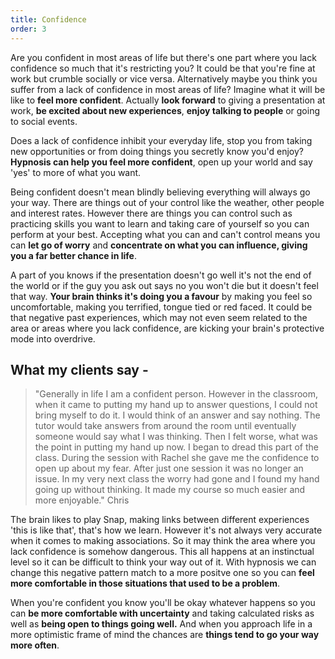 ```yaml
---
title: Confidence
order: 3
---
```

Are you confident in most areas of life but there's one part where you lack confidence so much that it's restricting you? It could be that you're fine at work but crumble socially or vice versa. Alternatively maybe you think you suffer from a lack of confidence in most areas of life? Imagine what it will be like to **feel more confident**. Actually **look forward** to giving a presentation at work, **be excited about new experiences**, **enjoy talking to people** or going to social events.  <!--more-->

Does a lack of confidence inhibit your everyday life, stop you from taking new opportunities or from doing things you secretly know you'd enjoy? **Hypnosis can help you feel more confident**, open up your world and say 'yes' to more of what you want.

Being confident doesn't mean blindly believing everything will always go your way. There are things out of your control like the weather, other people and interest rates. However there are things you can control such as practicing skills you want to learn and taking care of yourself so you can perform at your best. Accepting what you can and can't control means you can **let go of worry** and **concentrate on what you can influence, giving you a far better chance in life**. 

A part of you knows if the presentation doesn't go well it's not the end of the world or if the guy you ask out says no you won't die but it doesn't feel that way. **Your brain thinks it's doing you a favour** by making you feel so uncomfortable, making you terrified, tongue tied or red faced. It could be that negative past experiences, which may not even seem related to the area or areas where you lack confidence, are kicking your brain's protective mode into overdrive. 

## What my clients say - 

> "Generally in life I am a confident person. However in the classroom, when it came to putting my hand up to answer questions, I could not bring myself to do it. I would think of an answer and say nothing. The tutor would take answers from around the room until eventually someone would say what I was thinking. Then I felt worse, what was the point in putting my hand up now. I began to dread this part of the class. During the session with Rachel she gave me the confidence to open up about my fear. After just one session it was no longer an issue. In my very next class the worry had gone and I found my hand going up without thinking. It made my course so much easier and more enjoyable." Chris

The brain likes to play Snap, making links between different experiences 'this is like that', that's how we learn. However it's not always very accurate when it comes to making associations. So it may think the area where you lack confidence is somehow dangerous. This all happens at an instinctual level so it can be difficult to think your way out of it. With hypnosis we can change this negative pattern match to a more positve one so you can **feel more comfortable in those situations that used to be a problem**. 

When you're confident you know you'll be okay whatever happens so you can **be more comfortable with uncertainty** and taking calculated risks as well as **being open to things going well.** And when you approach life in a more optimistic frame of mind the chances are **things tend to go your way more often**.
